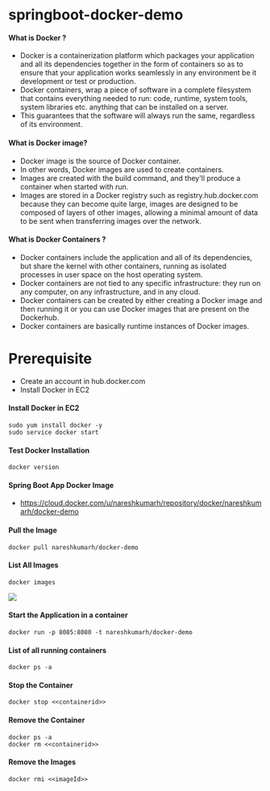 # springboot-docker-demo

#### What is Docker ?
* Docker is a containerization platform which packages your application and all its dependencies together in the form of containers so as to ensure that your application works seamlessly in any environment be it development or test or production.
* Docker containers, wrap a piece of software in a complete filesystem that contains everything needed to run: code, runtime, system tools, system libraries etc. anything that can be installed on a server.
* This guarantees that the software will always run the same, regardless of its environment.

#### What is Docker image?
* Docker image is the source of Docker container. 
* In other words, Docker images are used to create containers. 
* Images are created with the build command, and they'll produce a container when started with run. 
* Images are stored in a Docker registry such as registry.hub.docker.com because they can become quite large, images are designed to be composed of layers of other images, allowing a minimal amount of data to be sent when transferring images over the network.

#### What is Docker Containers ?
* Docker containers include the application and all of its dependencies, but share the kernel with other containers, running as isolated processes in user space on the host operating system. 
* Docker containers are not tied to any specific infrastructure: they run on any computer, on any infrastructure, and in any cloud.
* Docker containers can be created by either creating a Docker image and then running it or you can use Docker images that are present on the Dockerhub.
* Docker containers are basically runtime instances of Docker images.

# Prerequisite 
* Create an account in hub.docker.com
* Install Docker in EC2

#### Install Docker in EC2
```
sudo yum install docker -y
sudo service docker start
```

#### Test Docker Installation
```
docker version
```

#### Spring Boot App Docker Image
* https://cloud.docker.com/u/nareshkumarh/repository/docker/nareshkumarh/docker-demo

#### Pull the Image
```
docker pull nareshkumarh/docker-demo
```

#### List All Images
```
docker images
```
![](docker_images.png)

#### Start the Application in a container
```
docker run -p 8085:8080 -t nareshkumarh/docker-demo
```

#### List of all running containers
```
docker ps -a
```

####  Stop the Container
```
docker stop <<containerid>>
```

#### Remove the Container
```
docker ps -a
docker rm <<containerid>>
```

#### Remove the Images
```
docker rmi <<imageId>>
```
